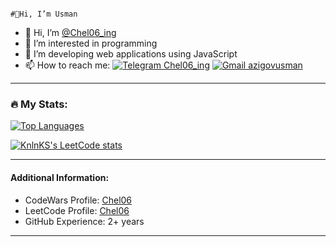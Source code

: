                                                                                           #👋Hi, I’m Usman

- 👋 Hi, I’m [@Chel06_ing](https://t.me/Chel06_ing)
- 👀 I’m interested in programming
- 🌱 I’m developing web applications using JavaScript
- :mailbox: How to reach me: [![Telegram Chel06_ing](https://img.shields.io/badge/-Chel06_ing-blue?style=flat&logo=Telegram&logoColor=white)](https://t.me/Chel06_ing) [![Gmail azigovusman](https://img.shields.io/badge/-azigovusman-white?style=flat&logo=Gmail&logoColor=dark)](mailto:azigovusman@gmail.com)

---

### :fire: My Stats:

[![Top Languages](https://github-readme-stats.vercel.app/api/top-langs/?username=UsmanAzhigov&theme=dark&layout=compact)](https://github.com/Chel06/github-readme-stats)

[![KnlnKS's LeetCode stats](https://leetcode-stats-six.vercel.app/api?username=Chel06&theme=dark)](https://github.com/UsmanAzhigov/leetcode-stats)

---

#### Additional Information:

- CodeWars Profile: [Chel06](https://www.codewars.com/users/Chel06)
- LeetCode Profile: [Chel06](https://leetcode.com/u/Chel06/)
- GitHub Experience: 2+ years

---


